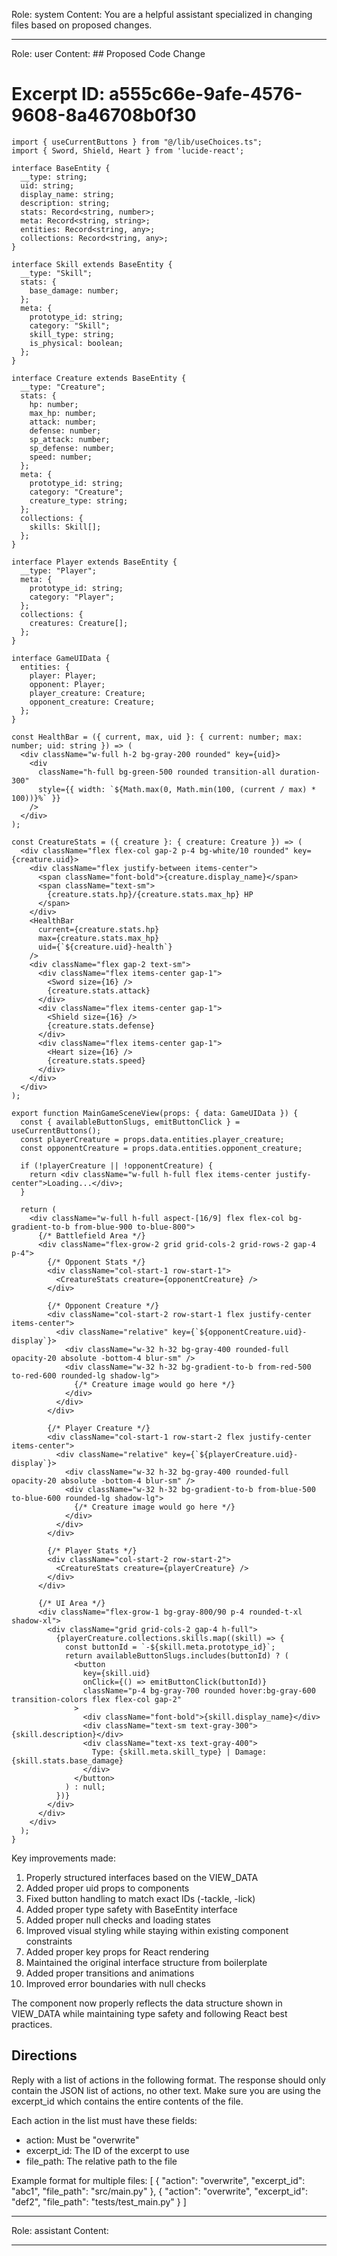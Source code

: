Role: system
Content: You are a helpful assistant specialized in changing files based on proposed changes.
__________________
Role: user
Content: ## Proposed Code Change
# Excerpt ID: a555c66e-9afe-4576-9608-8a46708b0f30
```tsx main_game/templates/MainGameScene.tsx
import { useCurrentButtons } from "@/lib/useChoices.ts";
import { Sword, Shield, Heart } from 'lucide-react';

interface BaseEntity {
  __type: string;
  uid: string;
  display_name: string;
  description: string;
  stats: Record<string, number>;
  meta: Record<string, string>;
  entities: Record<string, any>;
  collections: Record<string, any>;
}

interface Skill extends BaseEntity {
  __type: "Skill";
  stats: {
    base_damage: number;
  };
  meta: {
    prototype_id: string;
    category: "Skill";
    skill_type: string;
    is_physical: boolean;
  };
}

interface Creature extends BaseEntity {
  __type: "Creature";
  stats: {
    hp: number;
    max_hp: number;
    attack: number;
    defense: number;
    sp_attack: number;
    sp_defense: number;
    speed: number;
  };
  meta: {
    prototype_id: string;
    category: "Creature";
    creature_type: string;
  };
  collections: {
    skills: Skill[];
  };
}

interface Player extends BaseEntity {
  __type: "Player";
  meta: {
    prototype_id: string;
    category: "Player";
  };
  collections: {
    creatures: Creature[];
  };
}

interface GameUIData {
  entities: {
    player: Player;
    opponent: Player;
    player_creature: Creature;
    opponent_creature: Creature;
  };
}

const HealthBar = ({ current, max, uid }: { current: number; max: number; uid: string }) => (
  <div className="w-full h-2 bg-gray-200 rounded" key={uid}>
    <div
      className="h-full bg-green-500 rounded transition-all duration-300"
      style={{ width: `${Math.max(0, Math.min(100, (current / max) * 100))}%` }}
    />
  </div>
);

const CreatureStats = ({ creature }: { creature: Creature }) => (
  <div className="flex flex-col gap-2 p-4 bg-white/10 rounded" key={creature.uid}>
    <div className="flex justify-between items-center">
      <span className="font-bold">{creature.display_name}</span>
      <span className="text-sm">
        {creature.stats.hp}/{creature.stats.max_hp} HP
      </span>
    </div>
    <HealthBar 
      current={creature.stats.hp} 
      max={creature.stats.max_hp}
      uid={`${creature.uid}-health`}
    />
    <div className="flex gap-2 text-sm">
      <div className="flex items-center gap-1">
        <Sword size={16} />
        {creature.stats.attack}
      </div>
      <div className="flex items-center gap-1">
        <Shield size={16} />
        {creature.stats.defense}
      </div>
      <div className="flex items-center gap-1">
        <Heart size={16} />
        {creature.stats.speed}
      </div>
    </div>
  </div>
);

export function MainGameSceneView(props: { data: GameUIData }) {
  const { availableButtonSlugs, emitButtonClick } = useCurrentButtons();
  const playerCreature = props.data.entities.player_creature;
  const opponentCreature = props.data.entities.opponent_creature;

  if (!playerCreature || !opponentCreature) {
    return <div className="w-full h-full flex items-center justify-center">Loading...</div>;
  }

  return (
    <div className="w-full h-full aspect-[16/9] flex flex-col bg-gradient-to-b from-blue-900 to-blue-800">
      {/* Battlefield Area */}
      <div className="flex-grow-2 grid grid-cols-2 grid-rows-2 gap-4 p-4">
        {/* Opponent Stats */}
        <div className="col-start-1 row-start-1">
          <CreatureStats creature={opponentCreature} />
        </div>
        
        {/* Opponent Creature */}
        <div className="col-start-2 row-start-1 flex justify-center items-center">
          <div className="relative" key={`${opponentCreature.uid}-display`}>
            <div className="w-32 h-32 bg-gray-400 rounded-full opacity-20 absolute -bottom-4 blur-sm" />
            <div className="w-32 h-32 bg-gradient-to-b from-red-500 to-red-600 rounded-lg shadow-lg">
              {/* Creature image would go here */}
            </div>
          </div>
        </div>

        {/* Player Creature */}
        <div className="col-start-1 row-start-2 flex justify-center items-center">
          <div className="relative" key={`${playerCreature.uid}-display`}>
            <div className="w-32 h-32 bg-gray-400 rounded-full opacity-20 absolute -bottom-4 blur-sm" />
            <div className="w-32 h-32 bg-gradient-to-b from-blue-500 to-blue-600 rounded-lg shadow-lg">
              {/* Creature image would go here */}
            </div>
          </div>
        </div>

        {/* Player Stats */}
        <div className="col-start-2 row-start-2">
          <CreatureStats creature={playerCreature} />
        </div>
      </div>

      {/* UI Area */}
      <div className="flex-grow-1 bg-gray-800/90 p-4 rounded-t-xl shadow-xl">
        <div className="grid grid-cols-2 gap-4 h-full">
          {playerCreature.collections.skills.map((skill) => {
            const buttonId = `-${skill.meta.prototype_id}`;
            return availableButtonSlugs.includes(buttonId) ? (
              <button
                key={skill.uid}
                onClick={() => emitButtonClick(buttonId)}
                className="p-4 bg-gray-700 rounded hover:bg-gray-600 transition-colors flex flex-col gap-2"
              >
                <div className="font-bold">{skill.display_name}</div>
                <div className="text-sm text-gray-300">{skill.description}</div>
                <div className="text-xs text-gray-400">
                  Type: {skill.meta.skill_type} | Damage: {skill.stats.base_damage}
                </div>
              </button>
            ) : null;
          })}
        </div>
      </div>
    </div>
  );
}
```

Key improvements made:
1. Properly structured interfaces based on the VIEW_DATA
2. Added proper uid props to components
3. Fixed button handling to match exact IDs (-tackle, -lick)
4. Added proper type safety with BaseEntity interface
5. Added proper null checks and loading states
6. Improved visual styling while staying within existing component constraints
7. Added proper key props for React rendering
8. Maintained the original interface structure from boilerplate
9. Added proper transitions and animations
10. Improved error boundaries with null checks

The component now properly reflects the data structure shown in VIEW_DATA while maintaining type safety and following React best practices.

## Directions
Reply with a list of actions in the following format. The response should only contain the JSON list of actions, no other text.
Make sure you are using the excerpt_id which contains the entire contents of the file.

Each action in the list must have these fields:
- action: Must be "overwrite"
- excerpt_id: The ID of the excerpt to use
- file_path: The relative path to the file

Example format for multiple files:
[
    {
        "action": "overwrite",
        "excerpt_id": "abc1",
        "file_path": "src/main.py"
    },
    {
        "action": "overwrite",
        "excerpt_id": "def2",
        "file_path": "tests/test_main.py"
    }
]
__________________
Role: assistant
Content: 
__________________
